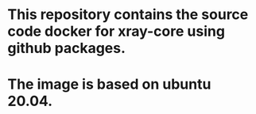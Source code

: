
# This repository contains the source code docker for xray-core using github packages.

# The image is based on ubuntu 20.04.